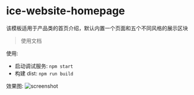 # ice-website-homepage

该模板适用于产品类的首页介绍，默认内置一个页面和五个不同风格的展示区块

> 使用文档

使用:

* 启动调试服务: `npm start`
* 构建 dist: `npm run build`



效果图:
![screenshot](https://img.alicdn.com/tfs/TB1lvtMpQOWBuNjSsppXXXPgpXa-2840-1596.png)
